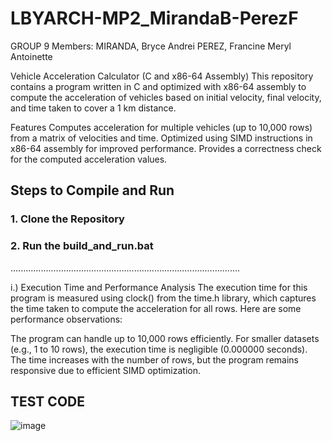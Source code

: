# LBYARCH-MP2_MirandaB-PerezF

GROUP 9
Members:
MIRANDA, Bryce Andrei
PEREZ, Francine Meryl Antoinette

Vehicle Acceleration Calculator (C and x86-64 Assembly)
This repository contains a program written in C and optimized with x86-64 assembly to compute the acceleration of vehicles based on initial velocity, final velocity, and time taken to cover a 1 km distance.

Features
Computes acceleration for multiple vehicles (up to 10,000 rows) from a matrix of velocities and time.
Optimized using SIMD instructions in x86-64 assembly for improved performance.
Provides a correctness check for the computed acceleration values.

## Steps to Compile and Run

### 1. **Clone the Repository**

### 2. **Run the build_and_run.bat**

...........................................................................................

i.) Execution Time and Performance Analysis
The execution time for this program is measured using clock() from the time.h library, which captures the time taken to compute the acceleration for all rows. Here are some performance observations:

The program can handle up to 10,000 rows efficiently.
For smaller datasets (e.g., 1 to 10 rows), the execution time is negligible (0.000000 seconds).
The time increases with the number of rows, but the program remains responsive due to efficient SIMD optimization.


## TEST CODE

![image](https://github.com/user-attachments/assets/92c4cdd9-2611-4197-b959-91c143124f33)


